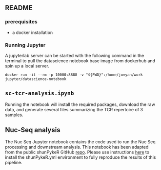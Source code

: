 ## README

### prerequisites
- a docker installation

### Running Jupyter
A jupyterlab server can be started with the following command in the terminal to pull the datascience notebook base image from dockerhub and spin up a local server.
```
docker run -it --rm -p 10000:8888 -v "${PWD}":/home/jovyan/work  jupyter/datascience-notebook
```

## `sc-tcr-analysis.ipynb`
Running the notebook will install the required packages, download the raw data, and generate several files summarizing the TCR repertoire of 3 samples.


## Nuc-Seq analysis
 
The Nuc Seq Jupyter notebook contains the code used to run the Nuc Seq processing and downstream analysis. This notebook has been adapted from the public shunPykeR GitHub [repo](https://github.com/kousaa/shunPykeR). Please use instructions [here](https://github.com/kousaa/shunPykeR) to install the shunPykeR.yml environment to fully reproduce the results of this pipeline.
